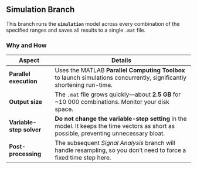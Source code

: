 ## Simulation Branch

This branch runs the **`simulation`** model across every combination of the specified ranges and saves all results to a single `.mat` file.

### Why and How
| Aspect | Details |
|--------|---------|
| **Parallel execution** | Uses the MATLAB **Parallel Computing Toolbox** to launch simulations concurrently, significantly shortening run-time. |
| **Output size** | The `.mat` file grows quickly—about **2.5 GB** for ~10 000 combinations. Monitor your disk space. |
| **Variable-step solver** | **Do not change the variable-step setting** in the model. It keeps the time vectors as short as possible, preventing unnecessary bloat. |
| **Post-processing** | The subsequent *Signal Analysis* branch will handle resampling, so you don’t need to force a fixed time step here. |
